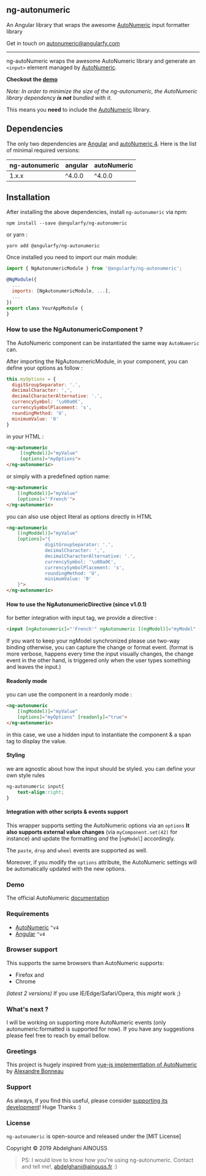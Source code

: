 ## ng-autonumeric

An Angular library that wraps the awesome [AutoNumeric](https://github.com/autoNumeric/autoNumeric/) input formatter library

Get in touch on autonumeric@angularfy.com

---

ng-autoNumeric wraps the awesome AutoNumeric library and generate an `<input>` element managed by [AutoNumeric](https://github.com/autoNumeric/autoNumeric/).

**Checkout the [demo](https://codepen.io/ainouss/pen/LqLVXp)**

*Note: In order to minimize the size of the ng-autonumeric, the AutoNumeric library dependency **is not** bundled with it.*

This means you **need** to include the [AutoNumeric](https://github.com/autoNumeric/autoNumeric/) library.

## Dependencies

The only two dependencies are [Angular](https://angular.io) and [autoNumeric 4](https://github.com/autoNumeric/autoNumeric/). 
Here is the list of minimal required versions:

| ng-autonumeric | angular | autoNumeric   |
| -------------- | ------- | ------------- |
| 1.x.x          | ^4.0.0  | ^4.0.0        |

## Installation

After installing the above dependencies, install `ng-autonumeric` via npm:

```shell
npm install --save @angularfy/ng-autonumeric
```
or yarn :

```shell
yarn add @angularfy/ng-autonumeric
```

Once installed you need to import our main module:
```js
import { NgAutonumericModule } from '@angularfy/ng-autonumeric';

@NgModule({
  ...
  imports: [NgAutonumericModule, ...],
  ...
})
export class YourAppModule {
}
```

### How to use the NgAutonumericComponent ?

The AutoNumeric component can be instantiated the same way `AutoNumeric` can.

After importing the NgAutonumericModule, in your component, you can define your options as follow :
```js
this.myOptions = {
  digitGroupSeparator: '.',
  decimalCharacter: ',',
  decimalCharacterAlternative: '.',
  currencySymbol: '\u00a0€',
  currencySymbolPlacement: 's',
  roundingMethod: 'U',
  minimumValue: '0'
}

```
in your HTML :
```html
<ng-autonumeric
     [(ngModel)]="myValue"
     [options]="myOptions">
</ng-autonumeric>
```

or simply with a predefined option name:
```html
<ng-autonumeric
    [(ngModdel)]="myValue"
    [options]="'French'">
</ng-autonumeric>
```

you can also use object literal as options directly in HTML 

```html
<ng-autonumeric
    [(ngModdel)]="myValue"
    [options]="{
              digitGroupSeparator: '.',
              decimalCharacter: ',',
              decimalCharacterAlternative: '.',
              currencySymbol: '\u00a0€',
              currencySymbolPlacement: 's',
              roundingMethod: 'U',
              minimumValue: '0'
    }">
</ng-autonumeric>
```
#### How to use the NgAutonumericDirective (since v1.0.1)

for better integration with input tag, we provide a directive :

``` HTML
<input [ngAutonumeric]="'French'" ngAutonumeric [(ngModel)]="myModel" (change)="onChange($event)" (format)="onFormat($event)"  />
```
If you want to keep your ngModel synchronized please use two-way binding otherwise, you can capture the change or format event.
(format is more verbose, happens every time the input visually changes, the change event in the other hand, is triggered only when the user types something and leaves the input.)

#### Readonly mode 

you can use the component in a reardonly mode :
``` HTML
<ng-autonumeric
    [(ngModdel)]="myValue"
    [options]="myOptions" [readonly]="true">
</ng-autonumeric>
```
in this case, we use a hidden input to instantiate the component & a span tag to display the value.


#### Styling 
we are agnostic about how the input should be styled. you can define your own style rules
```css
ng-autonumeric input{
    text-align:right;
}

```
#### Integration with other scripts & events support

This wrapper supports setting the AutoNumeric options via an `options`
**It also supports external value changes** (via `myComponent.set(42)` for instance) and update the formatting *and* the [`ngModel`]  accordingly.

The `paste`, `drop` and `wheel` events are supported as well.

Moreover, if you modify the `options` attribute, the AutoNumeric settings will be automatically updated with the new options. 

### Demo

The official AutoNumeric [documentation](http://autonumeric.org/#/guide) 


### Requirements

- [AutoNumeric](https://github.com/autoNumeric/autoNumeric) `^v4`
- [Angular](https://angular.io/) `^v4`

### Browser support

This supports the same browsers than AutoNumeric supports:
- Firefox and
- Chrome

*(latest 2 versions)*
If you use IE/Edge/Safari/Opera, this *might* work ;)

### What's next ? 

I will be working on supporting more AutoNumeric events (only autonumeric:formatted is supported for now). If you have any suggestions please feel free to reach by email bellow.

### Greetings

This project is hugely inspired from [vue-js implementtation of AutoNumeric](https://github.com/autoNumeric/vue-autoNumeric) by [Alexandre Bonneau](https://github.com/AlexandreBonneau)


### Support

As always, if you find this useful, please consider [supporting its development](https://www.patreon.com/ainouss)!
Huge Thanks :)

### License

`ng-autonumeric` is open-source and released under the [MIT License]

Copyright © 2019 Abdelghani AINOUSS

> PS:
I would love to know how you're using ng-autonumeric.
Contact and tell me!, abdelghani@ainouss.fr :)

